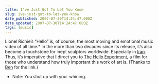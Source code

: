 ```yaml
---
title: I've Just Got To Let You Know
slug: ive-just-got-to-let-you-know
date_published: 2007-07-30T14:24:47.000Z
date_updated: 2007-07-30T14:24:47.000Z
tags: [music]
---
```


Lionel Richie’s “Hello” is, of course, the most moving and emotional music video of all time.* In the more than two decades since its release, it’s also become a touchstone for inept sculptors worldwide. Especially in [Iraq](http://en.wikipedia.org/wiki/Lionel_Richie#Popularity_in_the_Middle_East). Thus, it’s imperative that I direct you to [The Hello Experiment](http://www.leanmeanfightingmachine.co.uk/hello/), a film for those who understand how truly important this work of art is. (Thanks to [Ben](http://btrott.vox.com/library/post/random-links.html) for the link.)
* Note: You shut up with your whining.
